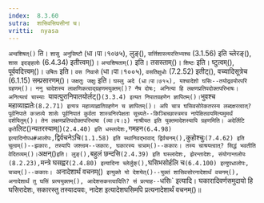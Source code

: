 ```yaml
---
index:  8.3.60
sutra:  शासिवसिघसीनां च।
vritti:  nyasa
---
```


`अन्वशिषत्()` ति। `शासु अनुसिष्टौ` (धा।पा।१०७५), लुङ्(), `सर्त्तिशास्त्यरत्तिभ्यश्च` (3.1.56) इति च्लेरङ्(), `शास इदङ्हलोः` (6.4.34) इतीत्त्वम्()। `अन्वशिषताम्()` इति। तसस्ताम्()। `शिष्टः` इति। ष्टुत्वम्(), पूर्ववदित्त्वम्()। `उषितः` इति। `वस निवासे` (धा।पा।१००५), `वसतिक्षुधोः` (7.2.52) इतीट्(), वच्यादिसूत्रेच (6.1.15) सम्प्रसारणम्()। `जक्षतुः जक्षुः` इति। `घस्लु अदे (धा।पा।७१५), यश्चादेशो घसिः--तयोद्र्वयोरपरि ग्रहणम्()। ननु चादेशस्य लाक्षणिकत्वाद्ग्रहणमयुक्तम्()? नैष दोषः; अनित्या हि लक्षणप्रतिपदोक्तपरिभाषः। अनित्यत्वं चास्याः `यावत्पुरानिपातयोर्लट्()` (3.3.4) इत्यत निपातग्रहणेन ज्ञापितम्()। `भुवश्च महाव्याह्मतेः` (8.2.71) इत्यत्र महाव्याह्मतिग्रहणेन च ज्ञापितम्()। अपि चात्र घसिवसोरेकतरस्य लब्दक्षरत्वात्? पूर्वनिपाते कत्र्तव्ये शासेः पूर्वनिपातं कुर्वता शास्त्रनिरपेक्षता सूच्यते--किञ्चिच्छास्त्रमत्र नापेक्षितवयमित्यमुमर्थं दर्शयितुम्()। तेन लक्षणप्रतिपदोक्तपरिभाषा (व्या।प।३) नाश्रीयत इति युक्तमादेशस्यापि ग्रहणमिति। अदेर्लिटि कृते `लिट()न्यतरस्याम्()` (2.4.40) इति धस्लादेशः, `गमहन` (6.4.98) इत्यादिनोपध#आलोपः, `द्विर्वचनेऽचि` (1.1.58) इति स्थानिवद्भावाद् द्विर्वचनम्(), `कुहोश्चुः` (7.4.62) इति चुत्वम्()--झकारः, तस्यापि जश्त्वम--जकारः, घकारस्य चत्र्वम्()--ककारः। तस्य चाश्रयत्वात्? सिद्धं भवतीति वेदितव्यम्()। `अक्षन्()` इति। लुङ्(), `बहुलं छन्दसि` (2.4.39) इति घस्लादेशः, झेरन्तादेशः, संयोगान्तलोपः (8.2.23), `मन्त्रे घसह्वर` (2.4.80) इत्यादिना च्लेर्लुक्(), `घसिभसोर्हलि च` (6.4.100) इत्युपधालोपः, चत्र्वम्()--ककारः। 
`अनादेशार्थं वचनम्()` इत्युक्ते यो देशयेत्()--युक्तं शासिवसोरनादेशार्थं वचनम्(), अनादेशार्थं तु घसिं प्रत्ययुक्तम्(), आदेशसकरत्वादिति? सं प्रत्याह--`धसिः` इत्यादि। घकारादिवर्णसमुदायो हि घसिरादेशः, सकारस्तु तस्यादयवः, नादेश इत्यादेशघसिमपि प्रत्यनादेशार्थं वचनम्()॥
